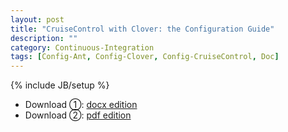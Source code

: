 ```yaml
---
layout: post
title: "CruiseControl with Clover: the Configuration Guide"
description: ""
category: Continuous-Integration
tags: [Config-Ant, Config-Clover, Config-CruiseControl, Doc]
---
```

{% include JB/setup %}

* Download ①: [docx edition](https://wxdkqa.bn1304.livefilestore.com/y3m09Tvc1T29YtRSqGCuAAxgGrnj--AkKGeQtOTaqxxt1KaWnUAdQLlr5AL7LKuFxMnSP4GvhEdyN9Cf4f3ekSBoRvAnGOElslcCkhK1a9HIgs/2010-03-30-cruisecontrol-with-clover-the-configuration-guide_v0.1.docx?download&psid=1)  
* Download ②: [pdf edition](https://wxdrhw.bn1304.livefilestore.com/y3mtW2ewS_CrOBmozi3U1KN-NuEO-ya5gbE5bJu1Le7r8HztF_1YbPaeJbEJ3lnxxCo8_fuGqsm_u_YXTiVjcYqMTsM0ZjS47YHhs_tDK4r33vkjiITqYRl3GiYlbqix9sQ/2010-03-30-cruisecontrol-with-clover-the-configuration-guide_v0.1.pdf?psid=1)